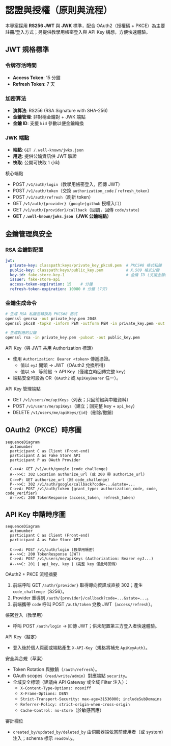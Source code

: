 # 認證與授權（原則與流程）

本專案採用 **RS256 JWT** 與 **JWK** 標準，配合 OAuth2（授權碼 + PKCE）為主要註冊/登入方式；另提供教學用帳密登入與 API Key 構想，方便快速體驗。

## JWT 規格標準

### 令牌存活時間
- **Access Token**: 15 分鐘
- **Refresh Token**: 7 天

### 加密算法
- **演算法**: RS256 (RSA Signature with SHA-256)
- **金鑰管理**: 非對稱金鑰對 + JWK 端點
- **金鑰 ID**: 支援 `kid` 參數以便金鑰輪換

### JWK 端點
- **端點**: `GET /.well-known/jwks.json`
- **用途**: 提供公鑰資訊供 JWT 驗證
- **快取**: 公開可快取 1 小時

核心端點
- POST `/v1/auth/login`（教學用帳密登入，回傳 JWT）
- POST `/v1/auth/token`（交換 `authorization_code` / `refresh_token`）
- POST `/v1/auth/refresh`（刷新 token）
- GET  `/v1/auth/{provider}`（`google|github` 授權入口）
- GET  `/v1/auth/{provider}/callback`（回調，回傳 `code/state`）
- **GET  `/.well-known/jwks.json`（JWK 公鑰端點）**

## 金鑰管理與安全

### RSA 金鑰對配置
```yaml
jwt:
  private-key: classpath:keys/private_key_pkcs8.pem  # PKCS#8 格式私鑰
  public-key: classpath:keys/public_key.pem          # X.509 格式公鑰
  key-id: fake-store-key-1                           # 金鑰 ID (支援金鑰輪換)
  issuer: fake-store-api
  access-token-expiration: 15    # 分鐘
  refresh-token-expiration: 10080 # 分鐘 (7天)
```

### 金鑰生成命令
```bash
# 生成 RSA 私鑰並轉換為 PKCS#8 格式
openssl genrsa -out private_key.pem 2048
openssl pkcs8 -topk8 -inform PEM -outform PEM -in private_key.pem -out private_key_pkcs8.pem -nocrypt

# 生成對應的公鑰
openssl rsa -in private_key.pem -pubout -out public_key.pem
```

API Key（與 JWT 共用 Authorization 標頭）
- 使用 `Authorization: Bearer <token>` 傳遞憑證。
  - 值以 `eyJ` 開頭 → JWT（OAuth2 兌換所得）
  - 值以 `sk_` 等前綴 → API Key（僅建立時回傳完整 key）
- 端點安全可設為 OR（`OAuth2` 或 `ApiKeyBearer` 任一）。

API Key 管理端點
- GET  `/v1/users/me/apiKeys`（列表；只回前綴與中繼資料）
- POST `/v1/users/me/apiKeys`（建立；回完整 key + `api_key`）
- DELETE `/v1/users/me/apiKeys/{id}`（刪除/撤銷）

## OAuth2（PKCE）時序圖

```mermaid
sequenceDiagram
  autonumber
  participant C as Client (Front-end)
  participant A as Fake Store API
  participant P as OAuth Provider

  C->>A: GET /v1/auth/google (code_challenge)
  A-->>C: 302 Location authorize_url (或 200 帶 authorize_url)
  C->>P: GET authorize_url (附 code_challenge)
  P-->>C: 302 /v1/auth/google/callback?code=...&state=...
  C->>A: POST /v1/auth/token {grant_type: authorization_code, code, code_verifier}
  A-->>C: 200 TokenResponse (access_token, refresh_token)
```

## API Key 申請時序圖

```mermaid
sequenceDiagram
  autonumber
  participant C as Client (Front-end)
  participant A as Fake Store API

  C->>A: POST /v1/auth/login (教學用帳密)
  A-->>C: 200 TokenResponse (JWT)
  C->>A: POST /v1/users/me/apiKeys (Authorization: Bearer eyJ...)
  A-->>C: 201 { api_key, key }（完整 key 僅此時回傳）
```

OAuth2 + PKCE 流程摘要
1. 前端呼叫 GET `/auth/{provider}` 取得導向資訊或直接 302；產生 `code_challenge`（S256）。
2. Provider 重導到 `/auth/{provider}/callback?code=...&state=...`。
3. 前端攜帶 `code` 呼叫 POST `/auth/token` 兌換 JWT（`access/refresh`）。

帳密登入（教學用）
- 呼叫 POST `/auth/login` → 回傳 JWT；供未配置第三方登入者快速體驗。

API Key（擬定）
- 登入後於個人頁面或端點產生 `X-API-Key`（規格將補充 `ApiKeyAuth`）。

安全與合規（草案）
- Token Rotation 與撤銷（`/auth/refresh`）。
- OAuth scopes（`read/write/admin`）對應端點 `security`。
- 全域安全標頭（建議由 API Gateway 或全域 Filter 注入）：
  - `X-Content-Type-Options: nosniff`
  - `X-Frame-Options: DENY`
  - `Strict-Transport-Security: max-age=31536000; includeSubDomains`
  - `Referrer-Policy: strict-origin-when-cross-origin`
  - `Cache-Control: no-store`（於敏感回應）

審計欄位
- `created_by/updated_by/deleted_by` 由伺服器端依當前使用者（或 system）注入；schema 標示 `readOnly`。
